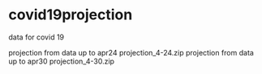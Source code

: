 # covid19projection
data for covid 19

projection from data up to apr24 projection_4-24.zip
projection from data up to apr30 projection_4-30.zip


